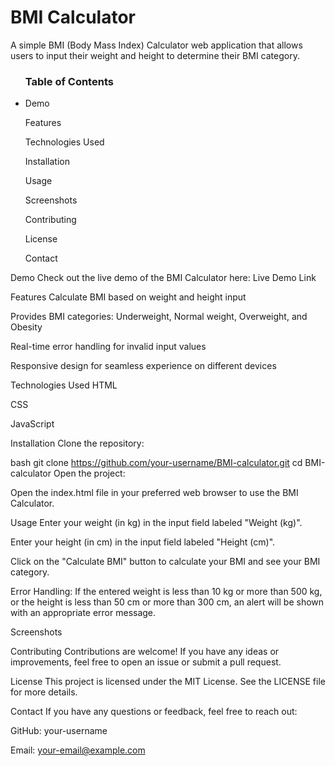 <h1>BMI Calculator </h1> 
A simple BMI (Body Mass Index) Calculator web application that allows users to input their weight and height to determine their BMI category.

<ul> 
<h3> Table of Contents </h3> 
<li> Demo </li>

Features

Technologies Used

Installation

Usage

Screenshots

Contributing

License

Contact
</ul> 
Demo
Check out the live demo of the BMI Calculator here: Live Demo Link

Features
Calculate BMI based on weight and height input

Provides BMI categories: Underweight, Normal weight, Overweight, and Obesity

Real-time error handling for invalid input values

Responsive design for seamless experience on different devices

Technologies Used
HTML

CSS

JavaScript

Installation
Clone the repository:

bash
git clone https://github.com/your-username/BMI-calculator.git
cd BMI-calculator
Open the project:

Open the index.html file in your preferred web browser to use the BMI Calculator.

Usage
Enter your weight (in kg) in the input field labeled "Weight (kg)".

Enter your height (in cm) in the input field labeled "Height (cm)".

Click on the "Calculate BMI" button to calculate your BMI and see your BMI category.

Error Handling: If the entered weight is less than 10 kg or more than 500 kg, or the height is less than 50 cm or more than 300 cm, an alert will be shown with an appropriate error message.

Screenshots

Contributing
Contributions are welcome! If you have any ideas or improvements, feel free to open an issue or submit a pull request.

License
This project is licensed under the MIT License. See the LICENSE file for more details.

Contact
If you have any questions or feedback, feel free to reach out:

GitHub: your-username

Email: your-email@example.com